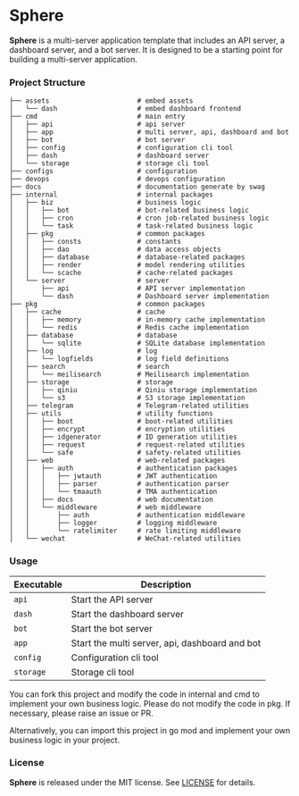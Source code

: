 # Sphere

**Sphere** is a multi-server application template that includes an API server, a dashboard server, and a bot server. It is designed to be a starting point for building a multi-server application.

### Project Structure
```
├── assets                      # embed assets
│   └── dash                    # embed dashboard frontend
├── cmd                         # main entry
│   ├── api                     # api server
│   ├── app                     # multi server, api, dashboard and bot
│   ├── bot                     # bot server
│   ├── config                  # configuration cli tool
│   ├── dash                    # dashboard server
│   └── storage                 # storage cli tool
├── configs                     # configuration
├── devops                      # devops configuration
├── docs                        # documentation generate by swag
├── internal                    # internal packages
│   ├── biz                     # business logic
│   │   ├── bot                 # bot-related business logic
│   │   ├── cron                # cron job-related business logic
│   │   └── task                # task-related business logic
│   ├── pkg                     # common packages
│   │   ├── consts              # constants
│   │   ├── dao                 # data access objects
│   │   ├── database            # database-related packages
│   │   ├── render              # model rendering utilities
│   │   └── scache              # cache-related packages
│   └── server                  # server
│       ├── api                 # API server implementation
│       └── dash                # Dashboard server implementation
├── pkg                         # common packages
│   ├── cache                   # cache
│   │   ├── memory              # in-memory cache implementation
│   │   └── redis               # Redis cache implementation
│   ├── database                # database
│   │   └── sqlite              # SQLite database implementation
│   ├── log                     # log
│   │   └── logfields           # log field definitions
│   ├── search                  # search
│   │   └── meilisearch         # Meilisearch implementation
│   ├── storage                 # storage
│   │   ├── qiniu               # Qiniu storage implementation
│   │   └── s3                  # S3 storage implementation
│   ├── telegram                # Telegram-related utilities
│   ├── utils                   # utility functions
│   │   ├── boot                # boot-related utilities
│   │   ├── encrypt             # encryption utilities
│   │   ├── idgenerator         # ID generation utilities
│   │   ├── request             # request-related utilities
│   │   └── safe                # safety-related utilities
│   ├── web                     # web-related packages
│   │   ├── auth                # authentication packages
│   │   │   ├── jwtauth         # JWT authentication
│   │   │   ├── parser          # authentication parser
│   │   │   └── tmaauth         # TMA authentication
│   │   ├── docs                # web documentation
│   │   └── middleware          # web middleware
│   │       ├── auth            # authentication middleware
│   │       ├── logger          # logging middleware
│   │       └── ratelimiter     # rate limiting middleware
│   └── wechat                  # WeChat-related utilities
```
### Usage

| Executable | Description                                    |
|------------|------------------------------------------------|
| `api`      | Start the API server                           |
| `dash`     | Start the dashboard server                     |
| `bot`      | Start the bot server                           |
| `app`      | Start the multi server, api, dashboard and bot |
| `config`   | Configuration cli tool                         |
| `storage`  | Storage cli tool                               |

You can fork this project and modify the code in internal and cmd to implement your own business logic. Please do not modify the code in pkg. If necessary, please raise an issue or PR.

Alternatively, you can import this project in go mod and implement your own business logic in your project.

### License

**Sphere**  is released under the MIT license. See [LICENSE](LICENSE) for details.